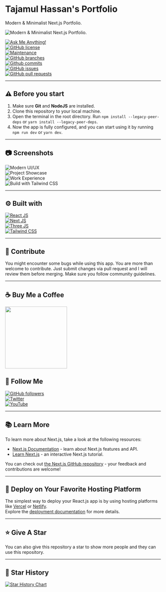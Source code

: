 # Tajamul Hassan's Portfolio

Modern & Minimalist Next.js Portfolio.

![Modern & Minimalist Next.js Portfolio.](./.github/images/img_main.png "Modern & Minimalist Next.js Portfolio.")

[![Ask Me Anything!](https://img.shields.io/badge/Ask%20me-anything-1abc9c.svg)](https://github.com/Tajamul-Hassan112 "Ask Me Anything!")  
[![GitHub license](https://img.shields.io/github/license/Tajamul-Hassan112/new-portfolio)](https://github.com/Tajamul-Hassan112/new-portfolio/blob/main/LICENSE "GitHub license")  
[![Maintenance](https://img.shields.io/badge/Maintained%3F-yes-green.svg)](https://github.com/Tajamul-Hassan112/new-portfolio/commits/main "Maintenance")  
[![GitHub branches](https://badgen.net/github/branches/Tajamul-Hassan112/new-portfolio)](https://github.com/Tajamul-Hassan112/new-portfolio/branches "GitHub branches")  
[![Github commits](https://badgen.net/github/commits/Tajamul-Hassan112/new-portfolio/main)](https://github.com/Tajamul-Hassan112/new-portfolio/commits "Github commits")  
[![GitHub issues](https://img.shields.io/github/issues/Tajamul-Hassan112/new-portfolio)](https://github.com/Tajamul-Hassan112/new-portfolio/issues "GitHub issues")  
[![GitHub pull requests](https://img.shields.io/github/issues-pr/Tajamul-Hassan112/new-portfolio)](https://github.com/Tajamul-Hassan112/new-portfolio/pulls "GitHub pull requests")

---

## ⚠️ Before you start

1. Make sure **Git** and **NodeJS** are installed.
2. Clone this repository to your local machine.
3. Open the terminal in the root directory. Run `npm install --legacy-peer-deps` or `yarn install --legacy-peer-deps`.
4. Now the app is fully configured, and you can start using it by running `npm run dev` or `yarn dev`.

---

## :camera: Screenshots

![Modern UI/UX](./.github/images/img1.png "Modern UI/UX")  
![Project Showcase](./.github/images/img2.png "Project Showcase")  
![Work Experience](./.github/images/img3.png "Work Experience")  
![Build with Tailwind CSS](./.github/images/img4.png "Build with Tailwind CSS")

---

## :gear: Built with

[![React JS](https://skillicons.dev/icons?i=react "React JS")](https://react.dev/ "React JS")  
[![Next JS](https://skillicons.dev/icons?i=next "Next JS")](https://nextjs.org/ "Next JS")  
[![Three JS](https://skillicons.dev/icons?i=threejs "Three JS")](https://threejs.org/ "Three JS")  
[![Tailwind CSS](https://skillicons.dev/icons?i=tailwind "Tailwind CSS")](https://tailwindcss.com/ "Tailwind CSS")

---

## :raised_hands: Contribute

You might encounter some bugs while using this app. You are more than welcome to contribute. Just submit changes via pull request and I will review them before merging. Make sure you follow community guidelines.

---

## :coffee: Buy Me a Coffee

[<img src="https://img.shields.io/badge/Buy_Me_A_Coffee-FFDD00?style=for-the-badge&logo=buy-me-a-coffee&logoColor=black" width="200" />](https://www.buymeacoffee.com/TajamulHassan112 "Buy me a Coffee")

## :rocket: Follow Me

[![GitHub followers](https://img.shields.io/github/followers/Tajamul-Hassan112?style=social&label=Follow&maxAge=2592000)](https://github.com/Tajamul-Hassan112 "Follow Me")  
[![Twitter](https://img.shields.io/twitter/url?style=social&url=https%3A%2F%2Ftwitter.com%2FTechnicalTajamul)](https://twitter.com/intent/tweet?text=Wow:&url=https://github.com/Tajamul-Hassan112/new-portfolio "Tweet")  
[![YouTube](https://img.shields.io/badge/YouTube-FF0000?style=for-the-badge&logo=youtube&logoColor=white)](https://www.youtube.com/@TajamulHassan112 "Subscribe my Channel")

---

## :books: Learn More

To learn more about Next.js, take a look at the following resources:

- [Next.js Documentation](https://nextjs.org/docs) - learn about Next.js features and API.
- [Learn Next.js](https://nextjs.org/learn) - an interactive Next.js tutorial.

You can check out [the Next.js GitHub repository](https://github.com/vercel/next.js/) - your feedback and contributions are welcome!

---

## :page_with_curl: Deploy on Your Favorite Hosting Platform

The simplest way to deploy your React.js app is by using hosting platforms like [Vercel](https://vercel.com/) or [Netlify](https://netlify.com/).  
Explore the [deployment documentation](https://nextjs.org/docs/deployment) for more details.

---

## :star: Give A Star

You can also give this repository a star to show more people and they can use this repository.

---

## :star2: Star History

<a href="https://star-history.com/#Tajamul-Hassan112/new-portfolio&Timeline">
  <picture>
    <source media="(prefers-color-scheme: dark)" srcset="https://api.star-history.com/svg?repos=Tajamul-Hassan112/new-portfolio&type=Timeline&theme=dark" />
    <source media="(prefers-color-scheme: light)" srcset="https://api.star-history.com/svg?repos=Tajamul-Hassan112/new-portfolio&type=Timeline" />
    <img alt="Star History Chart" src="https://api.star-history.com/svg?repos=Tajamul-Hassan112/new-portfolio&type=Timeline" />
  </picture>
</a>
